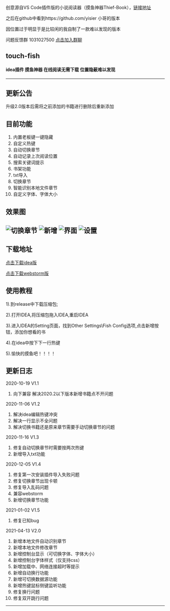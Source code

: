 创意源自VS Code插件版的小说阅读器（摸鱼神器Thief-Book），[链接地址](https://github.com/cteamx/Thief "链接地址")

之后在github中看到https://github.com/yisier 小哥的版本

因位置过于明显于是比较闲的我自制了一款难以发现的版本

问题反馈群 1031027500 [点击加入群聊](https://jq.qq.com/?_wv=1027&k=coBQ4wnT "qq群链接")
## touch-fish
#### idea插件 摸鱼神器 在线阅读无需下载 位置隐蔽难以发现

------------
## 更新公告
升级2.0版本后需将之前添加的书籍进行删除后重新添加

## 目前功能
1. 内置老板键一键隐藏
1. 自定义热键
1. 自动切换章节
1. 自动记录上次阅读位置
1. 搜索关键词提示
1. 书架功能
1. txt导入
1. 切换章节
1. 智能识别本地文件章节
1. 自定义字体、字体大小

## 效果图
![切换章节](https://i.postimg.cc/tJ01hf4y/image.png "切换章节")
![新增](https://i.postimg.cc/76JGJDDm/image.png "新增")
![界面](https://i.postimg.cc/0NQJxD4g/image.png "界面")
![设置](https://i.postimg.cc/1zjVz4x8/image.png "设置")
------------

## 下载地址
[点击下载idea版](https://github.com/41369ly/touch-fish/releases/download/V2.0/touch-fish-2.0-idea.zip "idea版")

[点击下载webstorm版](https://github.com/41369ly/touch-fish/releases/download/V2.0/touch-fish-2.0-webstorm.zip "webstorm版")
## 使用教程
1).到release中下载压缩包;

2).打开IDEA,将压缩包拖入IDEA,重启IDEA

3).进入IDEA的Setting页面，找到Other Settings\Fish Config选项,点击新增按钮，添加你想看的书

4).在idea中按下下一行热键

5).愉快的摸鱼吧！！！！

## 更新日志
2020-10-19 V1.1

   1. 向下兼容 解决2020.2以下版本新增书籍点不开问题

2020-11-06 V1.2
   
   1. 解决idea编辑热键冲突
   2. 解决一行显示不全问题
   3. 解决切换书籍还是原来章节需要手动切换章节的问题

2020-11-16 V1.3

   1. 修复自动切换章节时需要按两次热键
   2. 新增导入txt功能

2020-12-05 V1.4

   1. 修复第一次安装插件导入失败问题
   2. 修复切换章节出现卡顿
   3. 修复导入乱码问题
   4. 兼容webstorm
   5. 新增切换章节功能
   
2021-01-02 V1.5

   1. 修复已知bug
   
2021-04-13 V2.0

   1. 新增本地文件自动识别章节
   2. 新增本地文件修改章节
   3. 新增控制台显示（可切换字体、字体大小）
   4. 新增控制台字体样式（仅支持css）
   5. 新增加载中、网络连接超时等提示
   6. 新增自动换行功能
   7. 新增可切换数据源功能
   8. 新增热键鼠标侧键监听功能
   9. 修复换行问题
   10. 修复双开跳行问题
 ---------
